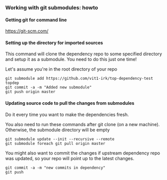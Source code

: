 ### Working with git submodules: howto

 

#### Getting git for command line

 

https://git-scm.com/

 

#### Setting up the directory for imported sources

 

This command will clone the dependency repo to some specified directory and setup it as a submodule. You need to do this just one time!

 

Let's assume you're in the root directory of your repo

 

```
git submodule add https://github.com/vit1-irk/top-dependency-test topdep
git commit -a -m "Added new submodule"
git push origin master
```

 

#### Updating source code to pull the changes from submodules

 

Do it every time you want to make the dependencies fresh.

 

You also need to run these commands after git clone (on a new machine). Otherwise, the submodule directory will be empty

 

```
git submodule update --init --recursive --remote
git submodule foreach git pull origin master
```

 

You might also want to commit the changes if upstream dependency repo was updated, so your repo will point up to the latest changes.

 

```
git commit -a -m "new commits in dependency"
git push
```